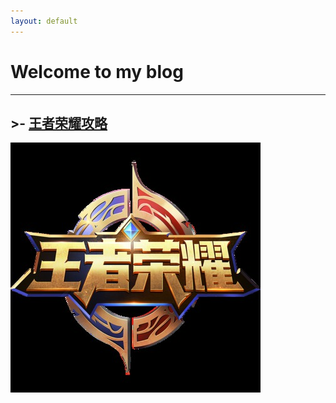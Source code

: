 ```yaml
---
layout: default
---
```


# Welcome to my blog
----


## >- [王者荣耀攻略](Glory_of_the_king/attack_strategy.md)

![Alt text](Glory_of_the_king/king.jpg "Optional title")



